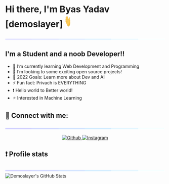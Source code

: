 # Hi there, I'm Byas Yadav [demoslayer] <img src="https://raw.githubusercontent.com/ABSphreak/ABSphreak/master/gifs/Hi.gif" height="40px" width="20px">
<img src="https://github.com/MLX15/MLX15/blob/master/a.gif"></a>

## I'm a Student and a noob Developer!!
- 🌱 I’m currently learning Web Development and Programming
- 👯 I’m looking to some exciting open source projects!
- 🥅 2022 Goals: Learn more about Dev and AI
- ⚡ Fun fact: Privach is EVERYTHING
- :exclamation:  Hello world to Better world!
- :star: Interested in Machine Learning

## 💬 Connect with me:
<img src="https://github.com/MLX15/MLX15/blob/master/a.gif"></a>
<p align="center">
<a href="https://github.com/demoslayer">  
<img src="https://www.vectorlogo.zone/logos/github/github-tile.svg" alt="Github" height="30" width="30">
</a>
  <a href="https://instagram.com/mr_happy_sh">
    <img src="https://www.vectorlogo.zone/logos/instagram/instagram-icon.svg" alt="Instagram" height="30" width="30">
</a>
  </p>

## <p align="left">:exclamation: Profile stats</p>
  <img src="https://github.com/MLX15/MLX15/blob/master/a.gif"></a>
<br>
<img align="Center" alt="Demoslayer's GitHub Stats" src="https://github-readme-stats.vercel.app/api?username=demoslayer&show_icons=true&hide_border=false&title_color=ff652f&icon_color=FFE400&bg_color=09131B&text_color=ffffff&border_color=0c1a25" />
